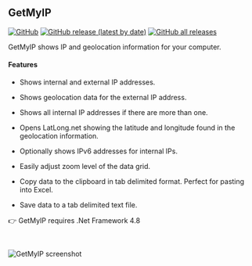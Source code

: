 ## GetMyIP

[![GitHub](https://img.shields.io/github/license/Timthreetwelve/GetMyIP?style=plastic)](https://github.com/Timthreetwelve/GetMyIP/blob/main/LICENSE)
[![GitHub release (latest by date)](https://img.shields.io/github/v/release/Timthreetwelve/GetMyIP?style=plastic)](https://github.com/Timthreetwelve/GetMyIP/releases/latest) 
[![GitHub all releases](https://img.shields.io/github/downloads/Timthreetwelve/GetMyIP/total?style=plastic)](https://github.com/Timthreetwelve/GetMyIP/releases) 

GetMyIP shows IP and geolocation information for your computer.

#### Features

* Shows internal and external IP addresses.

* Shows geolocation data for the external IP address.

* Shows all internal IP addresses if there are more than one.

* Opens LatLong.net showing the latitude and longitude found in the geolocation information.

* Optionally shows IPv6 addresses for internal IPs.

* Easily adjust zoom level of the data grid.

* Copy data to the clipboard in tab delimited format. Perfect for pasting into Excel.

* Save data to a tab delimited text file.


👉 GetMyIP requires .Net Framework 4.8

<br />

![GetMyIP screenshot](https://github.com/Timthreetwelve/GetMyIP/blob/main/Images/GetMyIP.png?raw=true)
